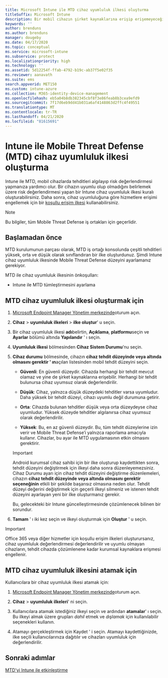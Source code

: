 ```yaml
---
title: Microsoft Intune ile MTD cihaz uyumluluk ilkesi oluşturma
titleSuffix: Microsoft Intune
description: Bir mobil cihazın şirket kaynaklarına erişip erişemeyeceğini belirlemek için MTD iş ortağı tehdit düzeylerinizi kullanan bir Intune cihaz uyumluluğu ilkesi oluşturun.
keywords: ''
author: brenduns
ms.author: brenduns
manager: dougeby
ms.date: 04/17/2020
ms.topic: conceptual
ms.service: microsoft-intune
ms.subservice: protect
ms.localizationpriority: high
ms.technology: ''
ms.assetid: 5d12254f-ffab-4792-b19c-ab37f5e02f35
ms.reviewer: aanavath
ms.suite: ems
search.appverid: MET150
ms.custom: intune-azure
ms.collection: M365-identity-device-management
ms.openlocfilehash: eb5a04b8db382345cbf8f3e86feab8b3cea9efd9
ms.sourcegitcommit: 7f17d6eb9dd41b031a6af4148863d2ffc4f49551
ms.translationtype: MT
ms.contentlocale: tr-TR
ms.lasthandoff: 04/21/2020
ms.locfileid: "81615691"
---
```

# <a name="create-mobile-threat-defense-mtd-device-compliance-policy-with-intune"></a>Intune ile Mobile Threat Defense (MTD) cihaz uyumluluk ilkesi oluşturma

Intune ile MTD, mobil cihazlarda tehditleri algılayıp risk değerlendirmesi yapmanıza yardımcı olur. Bir cihazın uyumlu olup olmadığını belirlemek üzere risk değerlendirmesi yapan bir Intune cihaz uyumluluk ilkesi kuralı oluşturabilirsiniz. Daha sonra, cihaz uyumluluğuna göre hizmetlere erişimi engellemek için bir [koşullu erişim ilkesi](create-conditional-access-intune.md) kullanabilirsiniz.

> [!NOTE]
> Bu bilgiler, tüm Mobile Threat Defense iş ortakları için geçerlidir.

## <a name="before-you-begin"></a>Başlamadan önce

MTD kurulumunun parçası olarak, MTD iş ortağı konsolunda çeşitli tehditleri yüksek, orta ve düşük olarak sınıflandıran bir ilke oluşturdunuz. Şimdi Intune cihaz uyumluluk ilkesinde Mobile Threat Defense düzeyini ayarlamanız gerekiyor.

MTD ile cihaz uyumluluk ilkesinin önkoşulları:

- Intune ile MTD tümleştirmesini ayarlama

## <a name="to-create-an-mtd-device-compliance-policy"></a>MTD cihaz uyumluluk ilkesi oluşturmak için

1. [Microsoft Endpoint Manager Yönetim merkezinde](https://go.microsoft.com/fwlink/?linkid=2109431)oturum açın.

2. **Cihaz** > **uyumluluk ilkeleri** > **ilke oluştur**' u seçin.

3. Bir cihaz uyumluluk ilkesi **adı**belirtin, **Açıklama**, **platformu**seçin ve **Ayarlar** bölümü altında **Yapılandır** ' ı seçin.

4. **Uyumluluk ilkesi** bölmesinden **Cihaz Sistem Durumu**’nu seçin.

5. **Cihaz durumu** bölmesinde, cihazın **cihaz tehdit düzeyinde veya altında olmasını gerektir ' ın**açılan listesinden mobil tehdit düzeyini seçin.

   - **Güvenli**: En güvenli düzeydir. Cihazda herhangi bir tehdit mevcut olamaz ve yine de şirket kaynaklarına erişebilir. Herhangi bir tehdit bulunursa cihaz uyumsuz olarak değerlendirilir.

   - **Düşük**: Cihaz, yalnızca düşük düzeydeki tehditler varsa uyumludur. Daha yüksek bir tehdit düzeyi, cihazı uyumlu değil durumuna getirir.

   - **Orta**: Cihazda bulunan tehditler düşük veya orta düzeydeyse cihaz uyumludur. Yüksek düzeyde tehditler algılanırsa cihaz uyumsuz olarak değerlendirilir.

   - **Yüksek**: Bu, en az güvenli düzeydir. Bu, tüm tehdit düzeylerine izin verir ve Mobile Threat Defense’i yalnızca raporlama amacıyla kullanır. Cihazlar, bu ayar ile MTD uygulamasının etkin olmasını gerektirir.

   > [!IMPORTANT]
   > Android kurumsal cihaz sahibi için bir ilke oluşturup kaydettikten sonra, tehdit düzeyini değiştirmek için ilkeyi daha sonra düzenleyemezsiniz. Cihaz Durumu ayarı için cihaz tehdit düzeyini değiştirme düzenlemeleri, cihazın **cihaz tehdit düzeyinde veya altında olmasını gerektir seçeneğinin** etkili bir şekilde başarısız olmasına neden olur. Tehdit düzeyi değerini değiştirmek için geçerli ilkeyi silmeniz ve istenen tehdit düzeyini ayarlayan yeni bir ilke oluşturmanız gerekir.
   >
   > Bu, gelecekteki bir Intune güncelleştirmesinde çözümlenecek bilinen bir sorundur.

6. **Tamam** ' ı iki kez seçin ve ilkeyi oluşturmak için **Oluştur** ' u seçin.

> [!IMPORTANT]
> Office 365 veya diğer hizmetler için koşullu erişim ilkeleri oluşturursanız, cihaz uyumluluk değerlendirmesi değerlendirilir ve uyumlu olmayan cihazların, tehdit cihazda çözümlenene kadar kurumsal kaynaklara erişmesi engellenir.

## <a name="to-assign-an-mtd-device-compliance-policy"></a>MTD cihaz uyumluluk ilkesini atamak için

Kullanıcılara bir cihaz uyumluluk ilkesi atamak için:

1. [Microsoft Endpoint Manager Yönetim merkezinde](https://go.microsoft.com/fwlink/?linkid=2109431)oturum açın.

2. **Cihaz** > **uyumluluk ilkeleri**' ni seçin.

3. Kullanıcılara atamak istediğiniz ilkeyi seçin ve ardından **atamalar**' ı seçin. Bu ilkeyi almak üzere grupları *dahil* etmek ve *dışlamak* için kullanılabilir seçenekleri kullanın.  

4. Atamayı gerçekleştirmek için Kaydet ' i seçin. Atamayı kaydettiğinizde, ilke seçili kullanıcılarınıza dağıtılır ve cihazları uyumluluk için değerlendirilir.

## <a name="next-steps"></a>Sonraki adımlar

[MTD'yi Intune ile etkinleştirme](mtd-connector-enable.md)
